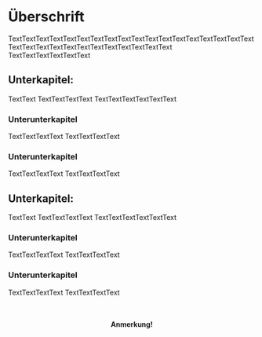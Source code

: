 

# Überschrift


TextTextTextTextTextTextTextTextTextTextTextTextTextTextTextTextTextText
TextTextTextTextTextTextTextTextTextTextTextText
TextTextTextTextTextText


<h2>Unterkapitel:</h2>
TextText
TextTextTextText
TextTextTextTextTextText


<h3>Unterunterkapitel</h3>

TextTextTextText
TextTextTextText

<h3>Unterunterkapitel</h3>

TextTextTextText
TextTextTextText

<h2>Unterkapitel:</h2>
TextText
TextTextTextText
TextTextTextTextTextText


<h3>Unterunterkapitel</h3>

TextTextTextText
TextTextTextText

<h3>Unterunterkapitel</h3>

TextTextTextText
TextTextTextText


<br>
<br>
<center>
    <b>
        Anmerkung!
    </b>
</center>
